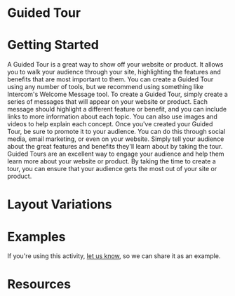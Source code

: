 # Guided Tour

# Getting Started

A Guided Tour is a great way to show off your website or product. It allows you to walk your audience through your site, highlighting the features and benefits that are most important to them. You can create a Guided Tour using any number of tools, but we recommend using something like Intercom's Welcome Message tool. To create a Guided Tour, simply create a series of messages that will appear on your website or product. Each message should highlight a different feature or benefit, and you can include links to more information about each topic. You can also use images and videos to help explain each concept. Once you've created your Guided Tour, be sure to promote it to your audience. You can do this through social media, email marketing, or even on your website. Simply tell your audience about the great features and benefits they'll learn about by taking the tour. Guided Tours are an excellent way to engage your audience and help them learn more about your website or product. By taking the time to create a tour, you can ensure that your audience gets the most out of your site or product.

# Layout Variations
# Examples
If you're using this activity, [let us know](https://github.com/Standards-and-Practices/structured-rapid-development/issues/new?assignees=&labels=documentation&template=example-submission.md&title=Example+of+%5Byour+pattern+here%5D), so we can share it as an example.
# Resources